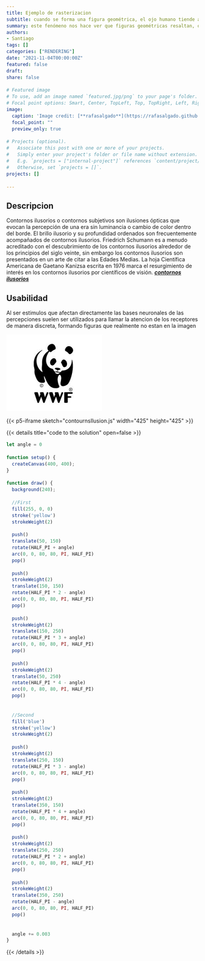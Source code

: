 ```yaml
---
title: Ejemplo de rasterizacion
subtitle: cuando se forma una figura geométrica, el ojo humano tiende a identificarlo por encima del resto de imágenes, aun cuando en realidad no existe
summary: este fenómeno nos hace ver que figuras geométricas resaltan, o inclusive que están en otro color, siendo que no es realmente asi
authors:
- Santiago
tags: []
categories: ["RENDERING"]
date: "2021-11-04T00:00:00Z"
featured: false
draft: 
share: false

# Featured image
# To use, add an image named `featured.jpg/png` to your page's folder.
# Focal point options: Smart, Center, TopLeft, Top, TopRight, Left, Right, BottomLeft, Bottom, BottomRight
image:
  caption: 'Image credit: [**rafasalgado**](https://rafasalgado.github.io/personal/projects/ilusionoptica/ilusion.html)'
  focal_point: ""
  preview_only: true

# Projects (optional).
#   Associate this post with one or more of your projects.
#   Simply enter your project's folder or file name without extension.
#   E.g. `projects = ["internal-project"]` references `content/project/deep-learning/index.md`.
#   Otherwise, set `projects = []`.
projects: []

---
```


## Descripcion

Contornos ilusorios o contornos subjetivos son ilusiones ópticas que evocan la percepción de una era sin luminancia o 
cambio de color dentro del borde. El brillo ilusorio y su profundidad ordenados son frecuentemente acompañados de 
contornos ilusorios. Friedrich Schumann es a menudo acreditado con el descubrimiento de los contornos ilusorios 
alrededor de los principios del siglo veinte, sin embargo los contornos ilusorios son presentados en un arte de 
citar a las Edades Medias. La hoja Científica Americana de Gaetano Kanizsa escrita en 1976 marca el resurgimiento de 
interés en los contornos ilusorios por científicos de visión. _[**contornos ilusorios**](https://es.wikipedia.org/wiki/Contornos_ilusorios)_

## Usabilidad

Al ser estimulos que afectan directamente las bases neuronales de las percepciones suelen ser utilizados para llamar la 
atencion de los receptores de manera discreta, formando figuras que realmente no estan en la imagen

![img_1.png](img_1.png)

{{< p5-iframe sketch="contournsIlusion.js" width="425" height="425" >}}


{{< details title="code to the solution" open=false >}}
```js
let angle = 0

function setup() {
  createCanvas(400, 400);
}

function draw() {
  background(240);

  //First
  fill(255, 0, 0)
  stroke('yellow')
  strokeWeight(2)

  push()
  translate(50, 150)
  rotate(HALF_PI + angle)
  arc(0, 0, 80, 80, PI, HALF_PI)
  pop()

  push()
  strokeWeight(2)
  translate(150, 150)
  rotate(HALF_PI * 2 - angle)
  arc(0, 0, 80, 80, PI, HALF_PI)
  pop()

  push()
  strokeWeight(2)
  translate(150, 250)
  rotate(HALF_PI * 3 + angle)
  arc(0, 0, 80, 80, PI, HALF_PI)
  pop()

  push()
  strokeWeight(2)
  translate(50, 250)
  rotate(HALF_PI * 4 - angle)
  arc(0, 0, 80, 80, PI, HALF_PI)
  pop()


  //Second
  fill('blue')
  stroke('yellow')
  strokeWeight(2)

  push()
  strokeWeight(2)
  translate(250, 150)
  rotate(HALF_PI * 3 - angle)
  arc(0, 0, 80, 80, PI, HALF_PI)
  pop()

  push()
  strokeWeight(2)
  translate(350, 150)
  rotate(HALF_PI * 4 + angle)
  arc(0, 0, 80, 80, PI, HALF_PI)
  pop()

  push()
  strokeWeight(2)
  translate(250, 250)
  rotate(HALF_PI * 2 + angle)
  arc(0, 0, 80, 80, PI, HALF_PI)
  pop()

  push()
  strokeWeight(2)
  translate(350, 250)
  rotate(HALF_PI - angle)
  arc(0, 0, 80, 80, PI, HALF_PI)
  pop()


  angle += 0.003
}

```
{{< /details >}}
